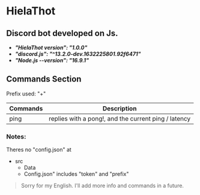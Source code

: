 # HielaThot
## Discord bot developed on Js.

- ***"HielaThot version": "1.0.0"***
- ***"discord.js": "^13.2.0-dev.1632225801.92f6471"***
- ***"Node.js --version": "16.9.1"***


## Commands Section

Prefix used: "+"

| Commands | Description |
| --- | --- |
| ping | replies with a pong!, and the current ping / latency |


### Notes:

Theres no "config.json" at
- src
  - Data
   - Config.json" includes "token" and "prefix"

>Sorry for my English.
>I'll add more info and commands in a future.
